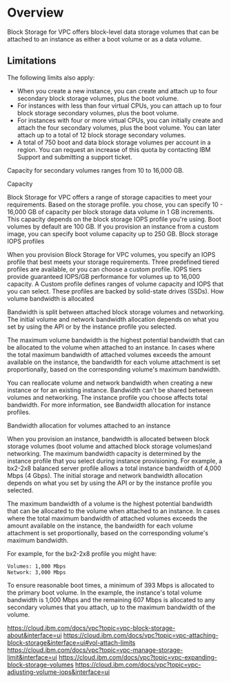 # Overview
Block Storage for VPC offers block-level data storage volumes that can be attached to an instance as either a boot volume or as a data volume. 

## Limitations
The following limits also apply:

 - When you create a new instance, you can create and attach up to four secondary block storage volumes, plus the boot volume.
 - For instances with less than four virtual CPUs, you can attach up to four block storage secondary volumes, plus the boot volume.
 - For instances with four or more virtual CPUs, you can initially create and attach the four secondary volumes, plus the boot volume. You can later attach up to a total of 12 block storage secondary volumes.
 - A total of 750 boot and data block storage volumes per account in a region. You can request an increase of this quota by contacting IBM Support and submitting a support ticket.

Capacity for secondary volumes ranges from 10 to 16,000 GB. 


Capacity

Block Storage for VPC offers a range of storage capacities to meet your requirements. Based on the storage profile. you chose, you can specify 10 - 16,000 GB of capacity per block storage data volume in 1 GB increments. This capacity depends on the block storage IOPS profile you're using. Boot volumes by default are 100 GB. If you provision an instance from a custom image, you can specify boot volume capacity up to 250 GB.
Block storage IOPS profiles

When you provision Block Storage for VPC volumes, you specify an IOPS profile that best meets your storage requirements. Three predefined tiered profiles are available, or you can choose a custom profile. IOPS tiers provide guaranteed IOPS/GB performance for volumes up to 16,000 capacity. A Custom profile defines ranges of volume capacity and IOPS that you can select. These profiles are backed by solid-state drives (SSDs).
How volume bandwidth is allocated

Bandwidth is split between attached block storage volumes and networking. The initial volume and network bandwidth allocation depends on what you set by using the API or by the instance profile you selected.

The maximum volume bandwidth is the highest potential bandwidth that can be allocated to the volume when attached to an instance. In cases where the total maximum bandwidth of attached volumes exceeds the amount available on the instance, the bandwidth for each volume attachment is set proportionally, based on the corresponding volume's maximum bandwidth.

You can reallocate volume and network bandwidth when creating a new instance or for an existing instance. Bandwidth can't be shared between volumes and networking. The instance profile you choose affects total bandwidth. For more information, see Bandwidth allocation for instance profiles.


Bandwidth allocation for volumes attached to an instance

When you provision an instance, bandwidth is allocated between block storage volumes (boot volume and attached block storage volumes)and networking. The maximum bandwidth capacity is determined by the instance profile that you select during instance provisioning. For example, a bx2-2x8 balanced server profile allows a total instance bandwidth of 4,000 Mbps (4 Gbps). The initial storage and network bandwidth allocation depends on what you set by using the API or by the instance profile you selected.

The maximum bandwidth of a volume is the highest potential bandwidth that can be allocated to the volume when attached to an instance. In cases where the total maximum bandwidth of attached volumes exceeds the amount available on the instance, the bandwidth for each volume attachment is set proportionally, based on the corresponding volume's maximum bandwidth.

For example, for the bx2-2x8 profile you might have:

    Volumes: 1,000 Mbps
    Network: 3,000 Mbps

To ensure reasonable boot times, a minimum of 393 Mbps is allocated to the primary boot volume. In the example, the instance's total volume bandwidth is 1,000 Mbps and the remaining 607 Mbps is allocated to any secondary volumes that you attach, up to the maximum bandwidth of the volume. 

https://cloud.ibm.com/docs/vpc?topic=vpc-block-storage-about&interface=ui
https://cloud.ibm.com/docs/vpc?topic=vpc-attaching-block-storage&interface=ui#vol-attach-limits
https://cloud.ibm.com/docs/vpc?topic=vpc-manage-storage-limit&interface=ui
https://cloud.ibm.com/docs/vpc?topic=vpc-expanding-block-storage-volumes
https://cloud.ibm.com/docs/vpc?topic=vpc-adjusting-volume-iops&interface=ui


